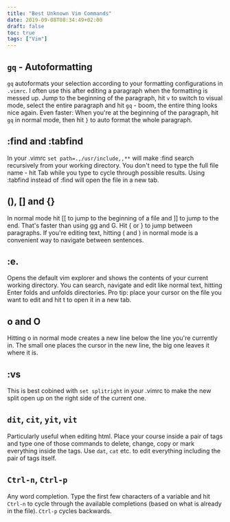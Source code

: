 ```yaml
---
title: "Best Unknown Vim Commands"
date: 2019-09-08T08:34:49+02:00
draft: false
toc: true
tags: ["Vim"] 
---
```


## `gq` - Autoformatting
`gq` autoformats your selection according to your formatting configurations in
`.vimrc`. I often use this after editing a paragraph when the formatting is
messed up. Jump to the beginning of the paragraph, hit `v` to switch to visual
mode, select the entire paragraph and hit `gq` - boom, the entire thing looks nice
again. Even faster: When you're at the beginning of the paragraph, hit `gq` in
normal mode, then hit `}` to auto format the whole paragraph.

##  :find and :tabfind
In your .vimrc ```set path=.,/usr/include,,**``` will make :find search
recursively from your working directory. You don't need to type the full file
name - hit Tab while you type to cycle through possible results. Using :tabfind
instead of :find will open the file in a new tab.

##  (), [] and {}
In normal mode hit [[ to jump to the beginning of a file and ]] to jump to the
end. That's faster than using gg and G. Hit { or } to jump between paragraphs.
If you're editing text, hitting ( and ) in normal mode is a convenient way to
navigate between sentences.

##  :e.
Opens the default vim explorer and shows the contents of your current working
directory. You can search, navigate and edit like normal text, hitting Enter
folds and unfolds directories. Pro tip: place your cursor on the file you want
to edit and hit t to open it in a new tab.

##  o and O
Hitting o in normal mode creates a new line below the line you're currently in.
The small one places the cursor in the new line, the big one leaves it where it
is.

##  :vs
This is best cobined with ```set splitright``` in your .vimrc to make the new
split open up on the right side of the current one.

## `dit`, `cit`, `yit`, `vit`
Particularly useful when editing html. Place your course inside a pair of tags
and type one of those commands to delete, change, copy or mark everything inside
the tags. Use `dat`, `cat` etc. to edit everything including the pair of tags
itself.

## `Ctrl-n`, `Ctrl-p`
Any word completion. Type the first few characters of a variable and hit
`Ctrl-n` to cycle through the available completions (based on what is already in
the file). `Ctrl-p` cycles backwards.
